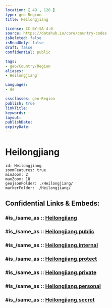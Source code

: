 ```yaml
---
location: [ 49 , 128 ] 
type: geo-Region
title: Heilongjiang

license: CC BY-SA 4.0
source: https://datahub.io/core/country-codes
isDeleted: false
isReadOnly: false
draft: false
confidential: public

tags:
- geo/Country/Region
aliases:
- Heilongjiang

Languages:
- de

cssclasses: geo-Region
publish: true
linkTitle: 
keywords: 
layout: 
publishDate: 
expiryDate: 
---
```


# Heilongjiang

```leaflet
id: Heilongjiang
zoomFeatures: true 
minZoom: 2 
maxZoom: 18
geojsonFolder: ./Heilongjiang/
markerFolder: ./Heilongjiang/
```


## Confidential Links & Embeds: 

### #is_/same_as :: [Heilongjiang](/_Standards/Earth/Continent/Asia/Asia~East/China/provinces~China/Heilongjiang.md) 

### #is_/same_as :: [Heilongjiang.public](/_public/Earth/Continent/Asia/Asia~East/China/provinces~China/Heilongjiang.public.md) 

### #is_/same_as :: [Heilongjiang.internal](/_internal/Earth/Continent/Asia/Asia~East/China/provinces~China/Heilongjiang.internal.md) 

### #is_/same_as :: [Heilongjiang.protect](/_protect/Earth/Continent/Asia/Asia~East/China/provinces~China/Heilongjiang.protect.md) 

### #is_/same_as :: [Heilongjiang.private](/_private/Earth/Continent/Asia/Asia~East/China/provinces~China/Heilongjiang.private.md) 

### #is_/same_as :: [Heilongjiang.personal](/_personal/Earth/Continent/Asia/Asia~East/China/provinces~China/Heilongjiang.personal.md) 

### #is_/same_as :: [Heilongjiang.secret](/_secret/Earth/Continent/Asia/Asia~East/China/provinces~China/Heilongjiang.secret.md)

